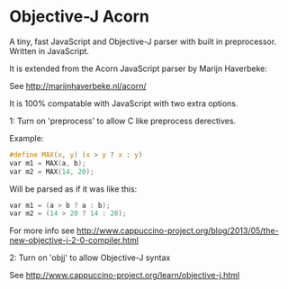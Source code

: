 
# Objective-J Acorn

A tiny, fast JavaScript and Objective-J parser with built in preprocessor. Written in JavaScript.

It is extended from the Acorn JavaScript parser by Marijn Haverbeke:

See http://marijnhaverbeke.nl/acorn/

It is 100% compatable with JavaScript with two extra options.

1: Turn on 'preprocess' to allow C like preprocess derectives.

Example:
```c
#define MAX(x, y) (x > y ? x : y)
var m1 = MAX(a, b);
var m2 = MAX(14, 20);
```
Will be parsed as if it was like this:
```c
var m1 = (a > b ? a : b);
var m2 = (14 > 20 ? 14 : 20);
```
For more info see http://www.cappuccino-project.org/blog/2013/05/the-new-objective-j-2-0-compiler.html

2: Turn on 'objj' to allow Objective-J syntax

See http://www.cappuccino-project.org/learn/objective-j.html
